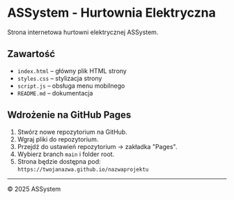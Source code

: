 # ASSystem - Hurtownia Elektryczna

Strona internetowa hurtowni elektrycznej ASSystem.

## Zawartość

- `index.html` – główny plik HTML strony
- `styles.css` – stylizacja strony
- `script.js` – obsługa menu mobilnego
- `README.md` – dokumentacja

## Wdrożenie na GitHub Pages

1. Stwórz nowe repozytorium na GitHub.
2. Wgraj pliki do repozytorium.
3. Przejdź do ustawień repozytorium → zakładka "Pages".
4. Wybierz branch `main` i folder root.
5. Strona będzie dostępna pod: `https://twojanazwa.github.io/nazwaprojektu`

---
© 2025 ASSystem